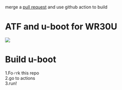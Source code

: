 merge a [pull request](https://github.com/hanwckf/bl-mt798x/pull/2) and use github action to build  
# ATF and u-boot for WR30U

![](/u-boot.gif)


# Build u-boot
1.Fo♂rk this repo  
2.go to actions  
3.run!
